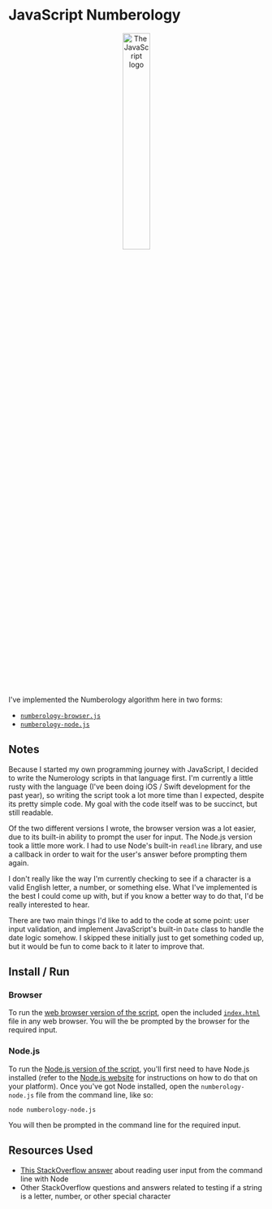 # JavaScript Numberology

<p align="center">
	<a href="https://commons.wikimedia.org/wiki/File:Unofficial_JavaScript_logo_2.svg">
		<img src="https://upload.wikimedia.org/wikipedia/commons/9/99/Unofficial_JavaScript_logo_2.svg" alt="The JavaScript logo" width="33%">
	</a>
</p>

I've implemented the Numberology algorithm here in two forms:

- [`numberology-browser.js`](./numberology-browser.js)
- [`numberology-node.js`](./numberology-node.js)

## Notes

Because I started my own programming journey with JavaScript, I decided to write the Numerology scripts in that language first. I'm currently a little rusty with the language (I've been doing iOS / Swift development for the past year), so writing the script took a lot more time than I expected, despite its pretty simple code. My goal with the code itself was to be succinct, but still readable.

Of the two different versions I wrote, the browser version was a lot easier, due to its built-in ability to prompt the user for input. The Node.js version took a little more work. I had to use Node's built-in `readline` library, and use a callback in order to wait for the user's answer before prompting them again.

I don't really like the way I'm currently checking to see if a character is a valid English letter, a number, or something else. What I've implemented is the best I could come up with, but if you know a better way to do that, I'd be really interested to hear.

There are two main things I'd like to add to the code at some point: user input validation, and implement JavaScript's built-in `Date` class to handle the date logic somehow. I skipped these initially just to get something coded up, but it would be fun to come back to it later to improve that.

## Install / Run

### Browser

To run the [web browser version of the script](./numberology-browser.js), open the included [`index.html`](./index.html) file in any web browser. You will the be prompted by the browser for the required input.

### Node.js

To run the [Node.js version of the script](./numberology-node.js), you'll first need to have Node.js installed (refer to the [Node.js website](https://nodejs.org/) for instructions on how to do that on your platform). Once you've got Node installed, open the `numberology-node.js` file from the command line, like so:

```shell
node numberology-node.js
```

You will then be prompted in the command line for the required input.

## Resources Used

- [This StackOverflow answer](https://stackoverflow.com/a/37417063/4118208) about reading user input from the command line with Node
- Other StackOverflow questions and answers related to testing if a string is a letter, number, or other special character

